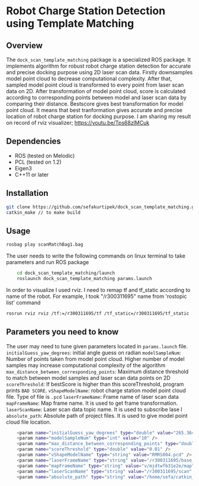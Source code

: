 # Robot Charge Station Detection using Template Matching


## Overview
The `dock_scan_template_matching` package is a specialized ROS package. It implements algorithm for robust robot charge station detection for accurate and precise docking purpose using 2D laser scan data. Firstly downsamples model point cloud to decrease computational complexity. After that, sampled model point cloud is transformed to every point from laser scan data on 2D. After transformation of model point cloud, score is calculated according to corresponding points between model and laser scan data by comparing their distance. Bestscore gives best transformation for model point cloud. It means that best tranformation gives accurate and precise location of robot charge station for docking purpose.
I am sharing my result on record of rviz visualizer;
https://youtu.be/Tps68zlMCuk

## Dependencies
- ROS (tested on Melodic)
- PCL (tested on 1.2)
- Eigen3
- C++11 or later

## Installation
```bash
git clone https://github.com/sefakurtipek/dock_scan_template_matching.git
catkin_make // to make build
```
## Usage

```bash
rosbag play scanMatchBag1.bag

```
The user needs to write the following commands on linux terminal to take parameters and run ROS package
```bash
    cd dock_scan_template_matching/launch
    roslaunch dock_scan_template_matching params.launch
```
In order to visualize I used rviz. I need to remap tf and tf_static according to name of the robot. For example, I took "/r300311695" name from 'rostopic list' command

```bash
rosrun rviz rviz /tf:=/r300311695/tf /tf_static=/r300311695/tf_static
```

## Parameters you need to know
The user may need to tune given parameters located in `params.launch` file.
`initialGuess_yaw_degrees`: initial angle guess on radian
`modelSampleNum`: Number of points taken from model point cloud. Higher number of model samples may increase computational complexity of the algorithm
`max_distance_between_corresponding_points`: Maximum distance threshold to match between model samples and laser scan data points on 2D
`scoreThreshold`: If bestScore is higher than this scoreThreshold, program prints `BAD SCORE`.
`vShapeModelName`: robot charge station model point cloud file. Type of file is `.pcd`
`laserFrameName`: Frame name of laser scan data
`mapFrameName`: Map frame name. It is used to get frame transformation.
`laserScanName`: Laser scan data topic name. It is used to subscribe lase I             
`absolute_path`: Absolute path of project files. It is used to give model point cloud file location.

```bash
    <param name="initialGuess_yaw_degrees" type="double" value="265.364" />
    <param name="modelSampleNum" type="int" value="10" />
    <param name="max_distance_between_corresponding_points" type="double" value=" 0.1" />
    <param name="scoreThreshold" type="double" value="0.01" />
    <param name="vShapeModelName" type="string" value="RMRS004.pcd" />
    <param name="laserFrameName" type="string" value="/r300311695/base_front_laser_link" /> <!-- Set robot laser frame according to your robot -->
    <param name="mapFrameName" type="string" value="v/mjdtwfb31e2e/map" />
    <param name="laserScanName" type="string" value="/r300311695/scan" />
    <param name="absolute_path" type="string" value="/home/sefa/catkin_ws/src/dock_scan_template_matching/src/" />
```
